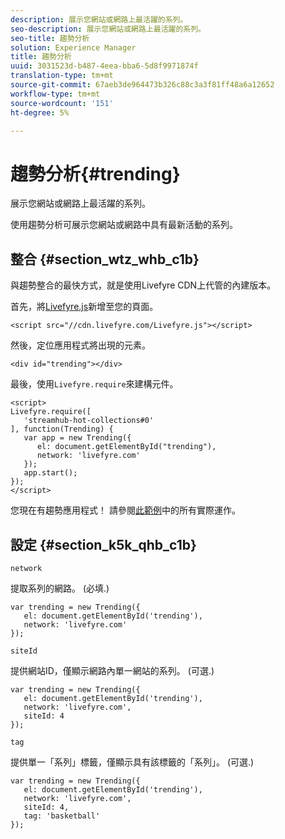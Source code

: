 ```yaml
---
description: 展示您網站或網路上最活躍的系列。
seo-description: 展示您網站或網路上最活躍的系列。
seo-title: 趨勢分析
solution: Experience Manager
title: 趨勢分析
uuid: 3031523d-b487-4eea-bba6-5d8f9971874f
translation-type: tm+mt
source-git-commit: 67aeb3de964473b326c88c3a3f81ff48a6a12652
workflow-type: tm+mt
source-wordcount: '151'
ht-degree: 5%

---
```



# 趨勢分析{#trending}

展示您網站或網路上最活躍的系列。

使用趨勢分析可展示您網站或網路中具有最新活動的系列。

## 整合 {#section_wtz_whb_c1b}

與趨勢整合的最快方式，就是使用Livefyre CDN上代管的內建版本。

首先，將[Livefyre.js](https://github.com/Livefyre/Livefyre.js)新增至您的頁面。

```
<script src="//cdn.livefyre.com/Livefyre.js"></script> 
```

然後，定位應用程式將出現的元素。

```
<div id="trending"></div>
```

最後，使用`Livefyre.require`來建構元件。

```
<script> 
Livefyre.require([ 
   'streamhub-hot-collections#0' 
], function(Trending) {     
   var app = new Trending({ 
      el: document.getElementById("trending"), 
      network: 'livefyre.com' 
   }); 
   app.start(); 
}); 
</script>
```

您現在有趨勢應用程式！ 請參閱[此範例](https://codepen.io/gobengo/pen/GijEy)中的所有實際運作。

## 設定 {#section_k5k_qhb_c1b}

`network`

提取系列的網路。 (必填.)

```
var trending = new Trending({ 
   el: document.getElementById('trending'), 
   network: 'livefyre.com' 
});
```

`siteId`

提供網站ID，僅顯示網路內單一網站的系列。 (可選.)

```
var trending = new Trending({ 
   el: document.getElementById('trending'), 
   network: 'livefyre.com', 
   siteId: 4 
});
```

`tag`

提供單一「系列」標籤，僅顯示具有該標籤的「系列」。 (可選.)

```
var trending = new Trending({ 
   el: document.getElementById('trending'), 
   network: 'livefyre.com', 
   siteId: 4, 
   tag: 'basketball' 
});
```


